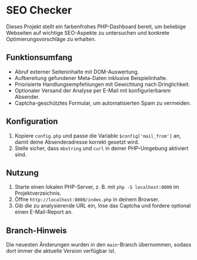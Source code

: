 # SEO Checker

Dieses Projekt stellt ein farbenfrohes PHP-Dashboard bereit, um beliebige Webseiten auf wichtige SEO-Aspekte zu untersuchen und konkrete Optimierungsvorschläge zu erhalten.

## Funktionsumfang
- Abruf externer Seiteninhalte mit DOM-Auswertung.
- Aufbereitung gefundener Meta-Daten inklusive Beispielinhalte.
- Priorisierte Handlungsempfehlungen mit Gewichtung nach Dringlichkeit.
- Optionaler Versand der Analyse per E-Mail mit konfigurierbarem Absender.
- Captcha-geschütztes Formular, um automatisierten Spam zu vermeiden.

## Konfiguration
1. Kopiere `config.php` und passe die Variable `$config['mail_from']` an, damit deine Absenderadresse korrekt gesetzt wird.
2. Stelle sicher, dass `mbstring` und `curl` in deiner PHP-Umgebung aktiviert sind.

## Nutzung
1. Starte einen lokalen PHP-Server, z. B. mit `php -S localhost:8000` im Projektverzeichnis.
2. Öffne `http://localhost:8000/index.php` in deinem Browser.
3. Gib die zu analysierende URL ein, löse das Captcha und fordere optional einen E-Mail-Report an.

## Branch-Hinweis
Die neuesten Änderungen wurden in den `main`-Branch übernommen, sodass dort immer die aktuelle Version verfügbar ist.
